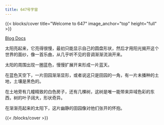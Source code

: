 ```yaml
---
title: 647号宇宙
---
```


{{< blocks/cover title="Welcome to 647" image_anchor="top" height="full" >}}

<a class="btn btn-lg btn-primary me-3 mb-4" href="/tags/blog/">
  Blog <i class="fas fa-arrow-alt-circle-right ms-2"></i>
</a>
<a class="btn btn-lg btn-primary me-3 mb-4" href="/docs/">
  Docs <i class="fas fa-arrow-alt-circle-right ms-2"></i>
</a>

<p class="lead mt-5">

太阳亮起来，它亮得很慢，最初只能显示自己的圆盘形状，然后才用阳光揭开这个世界的面纱，像一首乐曲，从几乎听不见的音调渐渐流淌开来。

太阳的周围出现一圈蓝色，慢慢扩展开来形成一片蓝天。

在蓝色天空下，一片田园渐渐显形，或者说这只是田园的一角，有一片未播种的土地，土壤是黑色的。

在土地旁有几幢精致的白色房子，还有几棵树，这树是唯一能带来异域色彩的东西，树的叶子阔大，形状奇异。

在渐渐亮起来的太阳下，这片幽静的田园像对他们张开的怀抱。

</p>

{{< /blocks/cover >}}
